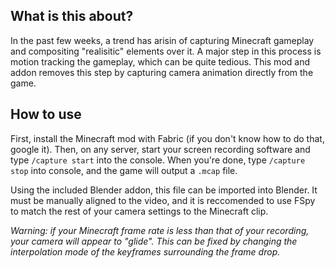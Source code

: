 ## What is this about?
In the past few weeks, a trend has arisin of capturing Minecraft gameplay and compositing "realisitic" elements over it. A major step in this process is motion tracking the gameplay, which can be quite tedious. This mod and addon removes this step by capturing camera animation directly from the game.

## How to use
First, install the Minecraft mod with Fabric (if you don't know how to do that, google it). Then, on any server, start your screen recording software and type `/capture start` into the console. When you're done, type `/capture stop` into console, and the game will output a `.mcap` file.

Using the included Blender addon, this file can be imported into Blender. It must be manually aligned to the video, and it is reccomended to use FSpy to match the rest of your camera settings to the Minecraft clip.

*Warning: if your Minecraft frame rate is less than that of your recording, your camera will appear to "glide". This can be fixed by changing the interpolation mode of the keyframes surrounding the frame drop.*